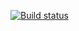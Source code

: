 [![Build status](https://ci.appveyor.com/api/projects/status/jk4lpt02418v3drd?svg=true)](https://ci.appveyor.com/project/KhazovaLyubov/cardorder)
